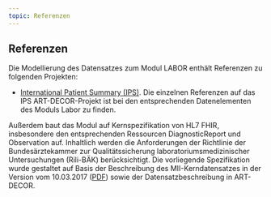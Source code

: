 ```yaml
---
topic: Referenzen
---
```

## Referenzen

Die Modellierung des Datensatzes zum Modul LABOR enthält Referenzen zu folgenden Projekten:

- [International Patient Summary (IPS)](https://hl7.org/fhir/uv/ips/STU1.1/). Die einzelnen Referenzen auf das IPS ART-DECOR-Projekt ist bei den entsprechenden Datenelementen des Moduls Labor zu finden.

Außerdem baut das Modul auf Kernspezifikation von HL7 FHIR, insbesondere den entsprechenden Ressourcen DiagnosticReport und Observation auf. Inhaltlich werden die Anforderungen der Richtlinie der Bundesärztekammer zur Qualitätssicherung laboratoriumsmedizinischer Untersuchungen (Rili-BÄK) berücksichtigt. 
Die vorliegende Spezifikation wurde gestaltet auf Basis der Beschreibung des MII-Kerndatensatzes in der Version vom 10.03.2017 ([PDF](https://www.medizininformatik-initiative.de/sites/default/files/inline-files/MII_04_Kerndatensatz_1-0.pdf)) sowie der Datensatzbeschreibung in ART-DECOR.
